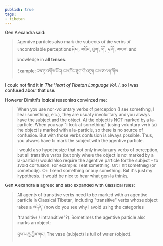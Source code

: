 ```yaml
---
publish: true
tags:
- tibetan
---
```

Gen Alexandra said:
> Agentive particles also mark the subjects of the verbs of uncontrollable perceptions ཤེས་, མཐོང་, ཐུག་, གོ་, ཧ་གོ་, མཇལ་,   and knowledge in **all tenses**.  
> 
> Example: ངས་ཧ་བགོས་སོང། ངས་ཁོང་ཐུག་གི་འདུག ངས་ཙ་ལག་གོས

I could not find it in *The Heart of Tibetan Language Vol. I*, so I was confused about that use.

However Dimitri's logical reasoning convinced me:
> When you use non-voluntary verbs of perception (I see something, I hear something, etc.), they are usually involuntary and you always have the subject and the object. At the object is NOT marked by a la-particle. When you say "I look at something" (using voluntary verb ta) the object is marked with a la-particle, so there is no source of confusion. But with those verbs confusion is always possible. Thus, you always have to mark the subject with the agentive particle.  
> 
> I would also hypothesize that not only involuntary verbs of perception, but all transitive verbs (but only where the object is not marked by a la-particle) would also require the agentive particle for the subject - to avoid confusion. For example: I eat something. Or: I hit something (or somebody). Or: I send something or buy something. But it's just my hypothesis. It would be nice to hear what gen-la thinks.

Gen Alexandra la agreed and also expanded with Classical rules:
> All agents of transitive verbs need to be marked with an agentive particle in Classical Tibetan, including "transitive" verbs whose object takes a ལ་དོན་ (now do you see why I avoid using the categories "transitive / intransitive"?). Sometimes the agentive particle also marks an object:
> 
> བུམ་པ་ཆུ་ཀྱིས་གང་། The vase (subject) is full of water (object).